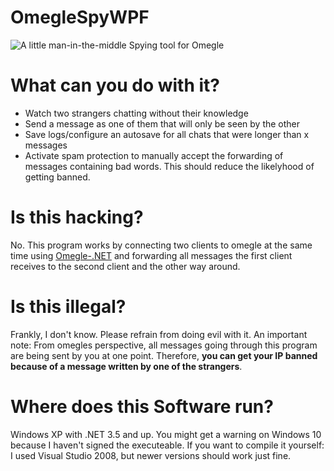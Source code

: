 # OmegleSpyWPF
![A little man-in-the-middle Spying tool for Omegle](https://github.com/jeanluc162/OmegleSpyWPF/raw/master/OmegleSpyWPF.png)
# What can you do with it?
- Watch two strangers chatting without their knowledge
- Send a message as one of them that will only be seen by the other
- Save logs/configure an autosave for all chats that were longer than x messages
- Activate spam protection to manually accept the forwarding of messages containing bad words. This should reduce the likelyhood of getting banned.
# Is this hacking?
No. This program works by connecting two clients to omegle at the same time using [Omegle-.NET](https://github.com/jeanluc162/Omegle-.NET) and forwarding all messages the first client receives to the second client and the other way around.
# Is this illegal?
Frankly, I don't know. Please refrain from doing evil with it. An important note: From omegles perspective, all messages going through this program are being sent by you at one point. Therefore, **you can get your IP banned because of a message written by one of the strangers**.
# Where does this Software run?
Windows XP with .NET 3.5 and up. You might get a warning on Windows 10 because I haven't signed the executeable. If you want to compile it yourself: I used Visual Studio 2008, but newer versions should work just fine.
